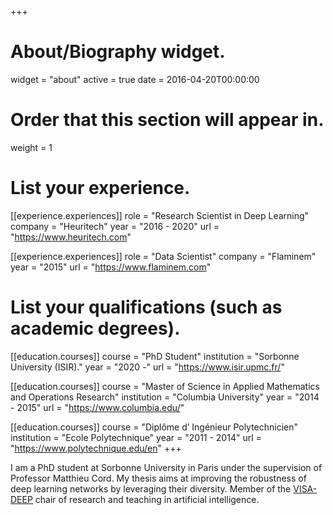 +++
# About/Biography widget.
widget = "about"
active = true
date = 2016-04-20T00:00:00

# Order that this section will appear in.
weight = 1

# List your experience.
[[experience.experiences]]
  role = "Research Scientist in Deep Learning"
  company = "Heuritech"
  year = "2016 - 2020"
  url = "https://www.heuritech.com"

[[experience.experiences]]
  role = "Data Scientist"
  company = "Flaminem"
  year = "2015"
  url = "https://www.flaminem.com"


# List your qualifications (such as academic degrees).
[[education.courses]]
  course = "PhD Student"
  institution = "Sorbonne University (ISIR)."
  year = "2020 -"
  url = "https://www.isir.upmc.fr/"

[[education.courses]]
  course = "Master of Science in Applied Mathematics and Operations Research"
  institution = "Columbia University"
  year = "2014 - 2015"
  url = "https://www.columbia.edu/"

[[education.courses]]
  course = "Diplôme d’ Ingénieur Polytechnicien"
  institution = "Ecole Polytechnique"
  year = "2011 - 2014"
  url = "https://www.polytechnique.edu/en"
+++


I am a PhD student at Sorbonne University in Paris under the supervision of Professor Matthieu Cord. My thesis aims at improving the robustness of deep learning networks by leveraging their diversity. Member of the [VISA-DEEP](https://chaire-visadeep.github.io/) chair of research and teaching in artificial intelligence.

